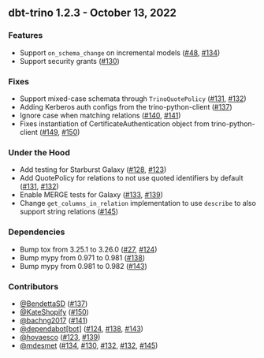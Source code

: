 ## dbt-trino 1.2.3 - October 13, 2022
### Features
- Support `on_schema_change` on incremental models ([#48](https://github.com/starburstdata/dbt-trino/issues/48), [#134](https://github.com/starburstdata/dbt-trino/pull/134))
- Support security grants ([#130](https://github.com/starburstdata/dbt-trino/pull/130))
### Fixes
- Support mixed-case schemata through `TrinoQuotePolicy` ([#131](https://github.com/starburstdata/dbt-trino/issues/131), [#132](https://github.com/starburstdata/dbt-trino/pull/132))
- Adding Kerberos auth configs from the trino-python-client ([#137](https://github.com/starburstdata/dbt-trino/pull/137))
- Ignore case when matching relations ([#140](https://github.com/starburstdata/dbt-trino/issues/140), [#141](https://github.com/starburstdata/dbt-trino/pull/141))
- Fixes instantiation of CertificateAuthentication object from trino-python-client ([#149](https://github.com/starburstdata/dbt-trino/issues/149), [#150](https://github.com/starburstdata/dbt-trino/pull/150))
### Under the Hood
- Add testing for Starburst Galaxy ([#128](https://github.com/starburstdata/dbt-trino/issues/128), [#123](https://github.com/starburstdata/dbt-trino/pull/123))
- Add QuotePolicy for relations to not use quoted identifiers by default ([#131](https://github.com/starburstdata/dbt-trino/issues/131), [#132](https://github.com/starburstdata/dbt-trino/pull/132))
- Enable MERGE tests for Galaxy ([#133](https://github.com/starburstdata/dbt-trino/issues/133), [#139](https://github.com/starburstdata/dbt-trino/pull/139))
- Change `get_columns_in_relation` implementation to use `describe` to also support string relations ([#145](https://github.com/starburstdata/dbt-trino/pull/145))
### Dependencies
- Bump tox from 3.25.1 to 3.26.0 ([#27](https://github.com/starburstdata/dbt-trino/issues/27), [#124](https://github.com/starburstdata/dbt-trino/pull/124))
- Bump mypy from 0.971 to 0.981 ([#138](https://github.com/starburstdata/dbt-trino/pull/138))
- Bump mypy from 0.981 to 0.982 ([#143](https://github.com/starburstdata/dbt-trino/pull/143))

### Contributors
- [@BendettaSD](https://github.com/BendettaSD) ([#137](https://github.com/starburstdata/dbt-trino/pull/137))
- [@KateShopify](https://github.com/KateShopify) ([#150](https://github.com/starburstdata/dbt-trino/pull/150))
- [@bachng2017](https://github.com/bachng2017) ([#141](https://github.com/starburstdata/dbt-trino/pull/141))
- [@dependabot[bot]](https://github.com/dependabot[bot]) ([#124](https://github.com/starburstdata/dbt-trino/pull/124), [#138](https://github.com/starburstdata/dbt-trino/pull/138), [#143](https://github.com/starburstdata/dbt-trino/pull/143))
- [@hovaesco](https://github.com/hovaesco) ([#123](https://github.com/starburstdata/dbt-trino/pull/123), [#139](https://github.com/starburstdata/dbt-trino/pull/139))
- [@mdesmet](https://github.com/mdesmet) ([#134](https://github.com/starburstdata/dbt-trino/pull/134), [#130](https://github.com/starburstdata/dbt-trino/pull/130), [#132](https://github.com/starburstdata/dbt-trino/pull/132), [#132](https://github.com/starburstdata/dbt-trino/pull/132), [#145](https://github.com/starburstdata/dbt-trino/pull/145))
